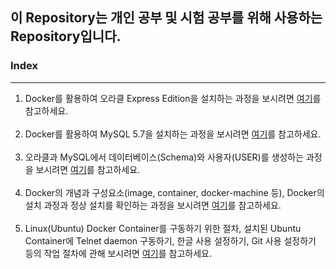 이 Repository는 개인 공부 및 시험 공부를 위해 사용하는 Repository입니다.
-----------------------------------------
### Index
- - - - - - - - - - - - - 
1. Docker를 활용하여 오라클 Express Edition을 설치하는 과정을 보시려면 [여기](https://github.com/dohyekim/Study_blog/blob/master/Question_1.md)를 참고하세요. <br /><br />
2. Docker를 활용하여 MySQL 5.7을 설치하는 과정을 보시려면 [여기](https://github.com/dohyekim/Study_blog/blob/master/Question_2.md)를 참고하세요.<br /><br />
3. 오라클과 MySQL에서 데이터베이스(Schema)와 사용자(USER)를 생성하는 과정을 보시려면 [여기](https://github.com/dohyekim/Study_blog/blob/master/Question_3.md)를 참고하세요.<br /><br />
4. Docker의 개념과 구성요소(image, container, docker-machine 등), Docker의 설치 과정과 정상 설치를 확인하는 과정을 보시려면 [여기](https://github.com/dohyekim/Study_blog/blob/master/Question_4.md)를 참고하세요.<br /><br />
5. Linux(Ubuntu) Docker Container를 구동하기 위한 절차, 설치된 Ubuntu Container에 Telnet daemon 구동하기, 한글 사용 설정하기, Git 사용 설정하기 등의 작업 절차에 관해 보시려면 [여기](https://github.com/dohyekim/Study_blog/blob/master/Question_5.md)를 참고하세요.<br />

